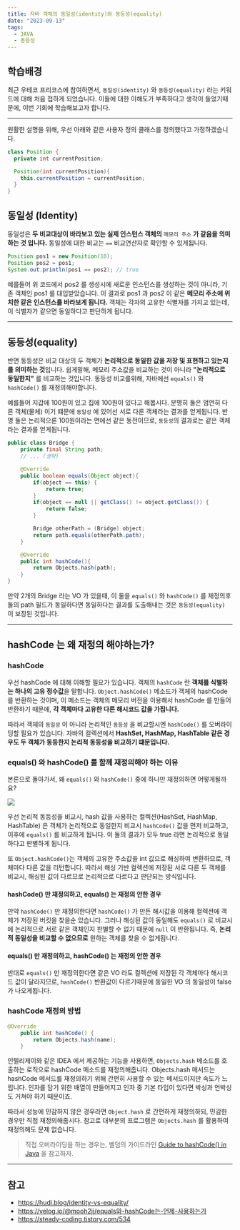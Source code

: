 ```yaml
---
title: 자바 객체의 동일성(identity)와 동등성(equality)
date: "2023-09-13"
tags:
  - JAVA
  - 동등성
---
```


## 학습배경

최근 우테코 프리코스에 참여하면서, `동일성(identity)` 와 `동등성(equality)` 라는 키워드에 대해 처음 접하게 되었습니다. 이들에 대한 이해도가 부족하다고 생각이 들었기때문에, 이번 기회에 학습해보고자 합니다.

---

원활한 설명을 위해, 우선 아래와 같은 사용자 정의 클래스를 정의했다고 가정하겠습니다.

```java
class Position {
  private int currentPosition;

  Position(int currentPosition){
    this.currentPosition = currentPosition;
  }
}
```

## 동일성 (Identity)

동일성은 **두 비교대상이 바라보고 있는 실제 인스턴스 객체의** `메모리 주소` **가 같음을 의미하는 것 입니다.** 동일성에 대한 비교는 `==` 비교연산자로 확인할 수 있게됩니다.

```java
Position pos1 = new Position(10);
Position pos2 = pos1;
System.out.println(pos1 == pos2); // true
```

예를들어 위 코드에서 pos2 를 생성시에 새로운 인스턴스를 생성하는 것이 아니라, 기존 객체인 pos1 를 대입받았습니다. 이 결과로 pos1 과 pos2 이 같은 **메모리 주소에 위치한 같은 인스턴스를 바라보게 됩니다.** 객체는 각자의 고유한 식별자를 가지고 있는데, 이 식별자가 같으면 동일하다고 판단하게 됩니다.

---

## 동등성(equality)

반면 동등성은 비교 대상의 두 객체가 **논리적으로 동일한 값을 저장 및 표현하고 있는지를 의미하는 것**입니다. 쉽게말해, 메모리 주소값을 비교하는 것이 아니라 **"논리적으로 동일한지"** 를 비교하는 것입니다. 동등성 비교를위해, 자바에선 `equals()` 와 `hashCode()` 를 재정의해야합니다.

예를들어 지갑에 100원이 있고 집에 100원이 있다고 해봅시다. 분명히 둘은 엄연히 다른 객체(물체) 이기 떄문에 `동일성` 에 있어선 서로 다른 객체라는 결과를 얻게됩니다. 반명 둘은 논리적으론 100원이라는 면에선 같은 동전이므로, `동등성`의 결과로는 같은 객체라는 결과를 얻게됩니다.

```java
public class Bridge {
    private final String path;
    // ... (생략)

    @Override
    public boolean equals(Object object){
        if(object == this) {
            return true;
        }
        if(object == null || getClass() != object.getClass()) {
            return false;
        }

        Bridge otherPath = (Bridge) object;
        return path.equals(otherPath.path);
    }

    @Override
    public int hashCode(){
        return Objects.hash(path);
    }
}
```

만약 2개의 Bridge 라는 VO 가 있을때, 이 둘을 `equals()` 와 `hashCode()` 를 재정의후 둘의 path 필드가 동일하다면 동일하다는 결과를 도출해내는 것은 `동등성(equality)` 이 보장된 것입니다.

---

## hashCode 는 왜 재정의 해야하는가?

### hashCode

우선 hashCode 에 대해 이해할 필요가 있습니다. 객체의 `hashCode` 란 **객체를 식별하는 하나의 고유 정수값**을 말합니다. `Object.hashCode()` 메소드가 객체의 hashCode 를 반환하는 것이며, 이 메소드는 객체의 메모리 버전을 이용해서 hashCode 를 만들어 반환하기 때문에, **각 객체마다 고유한 다른 해시코드 값을 가집니다.**

따라서 객체의 `동일성` 이 아니라 논리적인 `동등성` 을 비교할시엔 `hashCode()` 를 오버라이딩할 필요가 있습니다. 자바의 컬렉션에서 **HashSet, HashMap, HashTable 같은 경우도 두 객체가 동등한지 논리적 동등성을 비교하기 떄문입니다.**

### equals() 와 hashCode() 를 함께 재정의해야 하는 이유

본론으로 돌아가서, 왜 `equals()` 와 `hashCode()` 중에 하나만 재정의하면 어떻게될까요?

![](https://velog.velcdn.com/images/msung99/post/69219e7d-a257-423f-b9a7-b1c33c22e86e/image.png)

우선 논리적 동등성을 비교시, hash 값을 사용하는 컬렉션(HashSet, HashMap, HashTable) 은 객체가 논리적으로 동일한지 비교시 `hashCode()` 값을 먼저 비교하고, 이후에 `equals()` 를 비교하게 됩니다. 이 둘의 결과가 모두 true 라면 논리적으로 동일하다고 판별하게 됩니다.

또 `Object.hashCode()`는 객체의 고유한 주소값을 int 값으로 해싱하여 변환하므로, 객체마다 다른 값을 리턴합니다. 따라서 해싱 기반 컬렉션에 저장된 서로 다른 두 객체를 비교시, 해싱된 값이 다르므로 논리적으로 다르다고 판단되는 방식입니다.

#### hashCode() 만 재정의하고, equals() 는 재정의 안한 경우

만약 `hashCode()` 만 재정의한다면 `hashCode()` 가 만든 해시값을 이용해 컬렉션에 객체가 저장된 버킷을 찾을순 있습니다. 그러나 해싱된 값이 동일해도 `equals()` 로 비교시에 논리적으로 서로 같은 객체인지 판별할 수 없기 때문에 `null` 이 반환됩니다. 즉, **논리적 동일성을 비교할 수 없으므로** 원하는 객체를 찾을 수 없게됩니다.

#### equals() 만 재정의하고, hashCode() 는 재정의 안한 경우

반대로 `equals()` 만 재정의한다면 같은 VO 라도 컬렉션에 저장된 각 객체마다 해시코드 값이 달라지므로, `hashCode()` 반환값이 다르기때문에 동일한 VO 의 동일성이 false 가 나오게됩니다.

### hashCode 재정의 방법

```java
@Override
    public int hashCode() {
        return Objects.hash(name);
    }
```

인텔리제이와 같은 IDEA 에서 제공하는 기능을 사용하면, `Objects.hash` 메소드를 호출하는 로직으로 hashCode 메소드를 재정의해줍니다. Objects.hash 메서드는 hashCode 메서드를 재정의하기 위해 간편히 사용할 수 있는 메서드이지만 속도가 느립니다. 인자를 담기 위한 배열이 만들어지고 인자 중 기본 타입이 있다면 박싱과 언박싱도 거쳐야 하기 때문이죠.

따라서 성능에 민감하지 않은 경우라면 `Object.hash` 로 간편하게 재정의하되, 민감한 경우만 직접 재정의해줍시다. 참고로 대부분의 프로그램은 `Objects.hash` 를 활용하여 재정의해도 문제 없습니다.

> 직접 오버라이딩을 하는 경우는, 벨덤의 가이드라인 [Guide to hashCode() in Java](https://www.baeldung.com/java-hashcode) 을 참고하자.

---

## 참고

- https://hudi.blog/identity-vs-equality/
- https://velog.io/@mooh2jj/equals와-hashCode는-언제-사용하는가
- https://steady-coding.tistory.com/534
